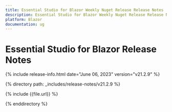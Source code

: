 ```yaml
---
title: Essential Studio for Blazor Weekly Nuget Release Release Notes  
description: Essential Studio for Blazor Weekly Nuget Release Release Notes 
platform: Blazor
documentation: ug
---
```


# Essential Studio for  Blazor  Release Notes  

{% include release-info.html date="June 06, 2023"   version="v21.2.9" %} 

{% directory path: _includes/release-notes/v21.2.9 %}

{% include {{file.url}} %}

{% enddirectory %}

